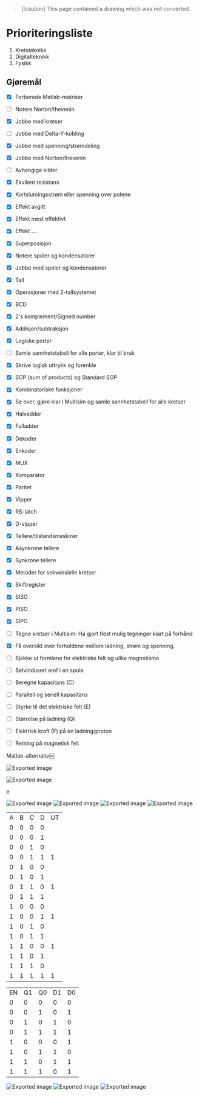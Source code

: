 > [!caution] This page contained a drawing which was not converted.   

# Prioriteringsliste

1. Kretsteknikk
2. Digitalteknikk
3. Fysikk
 
## Gjøremål

- [x] Forberede Matlab-matriser  
- [ ] Notere Norton/thevenin  
- [x] Jobbe med kretser  
- [ ] Jobbe med Delta-Y-kobling  
- [x] Jobbe med spenning/strømdeling  
- [x] Jobbe med Norton/thevenin  
- [ ] Avhengige kilder  
- [x] Ekvilent resistans  
- [x] Kortslutningsstrøm eller spenning over polene  
- [x] Effekt avgitt  
- [x] Effekt mest effektivt  
- [x] Effekt …  
- [x] Superposisjon  
- [x] Notere spoler og kondensatorer  
- [x] Jobbe med spoler og kondensatorer
 
- [x] Tall  
- [x] Operasjoner med 2-tallsystemet  
- [x] BCD  
- [x] 2's komplement/Signed number  
- [x] Addisjon/subtraksjon  
- [x] Logiske porter  
- [ ] Samle sannhetstabell for alle porter, klar til bruk  
- [x] Skrive logisk uttrykk og forenkle  
- [x] SOP (sum of products) og Standard SOP  
- [x] Kombinatoriske funksjoner  
- [x] Se over, gjøre klar i Multisim og samle sannhetstabell for alle kretser  
- [x] Halvadder  
- [x] Fulladder  
- [x] Dekoder  
- [x] Enkoder  
- [x] MUX  
- [x] Komparator  
- [x] Paritet  
- [x] Vipper  
- [x] RS-latch  
- [x] D-vipper  
- [x] Tellere/tilstandsmaskiner  
- [x] Asynkrone tellere  
- [x] Synkrone tellere  
- [x] Metoder for sekvensielle kretser  
- [x] Skiftregister  
- [x] SISO  
- [x] PISO  
- [x] SIPO  
- [ ] Tegne kretser i Multisim: Ha gjort flest mulig tegninger klart på forhånd
 
- [x] Få oversikt over forholdene mellom ladning, strøm og spenning.  
- [ ] Sjekke ut formlene for elektriske felt og ulike magnetisme  
- [ ] Selvindusert emf i en spole  
- [ ] Beregne kapasitans (C)  
- [ ] Parallell og seriell kapasitans  
- [ ] Styrke til det elektriske felt (E)  
- [ ] Størrelse på ladning (Q)  
- [ ] Elektrisk kraft (F) på en ladning/proton  
- [ ] Retning på magnetisk felt
 
Matlab-alternativ￼

![Exported image](Exported%20image%2020240415112313-0.png)

![Exported image](Exported%20image%2020240415112313-1.png)                                                                                                                                                                                                                                                                                                                                                                                              

e

![Exported image](Exported%20image%2020240415112313-2.png) ![Exported image](Exported%20image%2020240415112313-3.png)                                                                                                                                                                                                                                                                                          ![Exported image](Exported%20image%2020240415112313-4.png)                                                                                                                                                                                                                       ![Exported image](Exported%20image%2020240415112313-5.png)                                                                                                                                                                                                                                                                                                                                                                                                                                                                                                                                                                                                                                                                                                              

|   |   |   |   |   |
|---|---|---|---|---|
|A|B|C|D|UT|
|0|0|0|0||
|0|0|0|1||
|0|0|1|0||
|0|0|1|1|1|
|0|1|0|0||
|0|1|0|1||
|0|1|1|0|1|
|0|1|1|1||
|1|0|0|0||
|1|0|0|1|1|
|1|0|1|0||
|1|0|1|1||
|1|1|0|0|1|
|1|1|0|1||
|1|1|1|0||
|1|1|1|1|1|

|   |   |   |   |   |
|---|---|---|---|---|
|EN|Q1|Q0|D1|D0|
|0|0|0|0|0|
|0|0|1|0|1|
|0|1|0|1|0|
|0|1|1|1|1|
|1|0|0|0|1|
|1|0|1|1|0|
|1|1|0|1|1|
|1|1|1|0|1|

![Exported image](Exported%20image%2020240415112313-6.png)                                                                                                                                                                                                                                                           ![Exported image](Exported%20image%2020240415112313-7.png)                                                                                                                                                                                                                                                                                                                                                                                                                                                                                                                                                                                                                                                                                                                                                                                                                                                          ![Exported image](Exported%20image%2020240415112313-8.png)